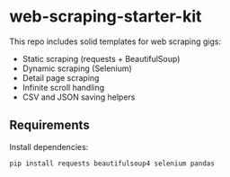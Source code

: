 # web-scraping-starter-kit


This repo includes solid templates for web scraping gigs:
- Static scraping (requests + BeautifulSoup)
- Dynamic scraping (Selenium)
- Detail page scraping
- Infinite scroll handling
- CSV and JSON saving helpers

## Requirements
Install dependencies:

```bash
pip install requests beautifulsoup4 selenium pandas
